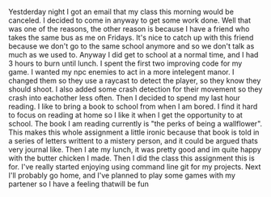 Yestderday night I got an email that my class this morning would be canceled. I decided to come in anyway to get some work done. Well that was one of the reasons, the other reason is because I have a friend who takes the same bus as me on Fridays. It's nice to catch up with this friend because we don't go to the same school anymore and so we don't talk as much as we used to. 
Anyway I did get to school at a normal time, and I had 3 hours to burn until lunch. I spent the first two improving code for my game. I wanted my npc enemies to act in a more intelegent manor. I changed them so they use a raycast to detect the player, so they know they should shoot. I also added some crash detection for their movement so they crash into eachother less often. 
Then I decided to spend my last hour reading. I like to bring a book to school from when I am bored. I find it hard to focus on reading at home so I like it when I get the opportunity to at school. The book I am reading currently is "the perks of being a wallflower". This makes this whole assignment a little ironic because that book is told in a series of letters writtent to a mistery person, and it could be argued thats very journal like.
Then I ate my lunch, it was pretty good and im quite happy with the butter chicken I made.
Then I did the class this assignment this is for. I've really started enjoying using command line git for my projects.
Next I'll probably go home, and I've planned to play some games with my partener so I have a feeling thatwill be fun